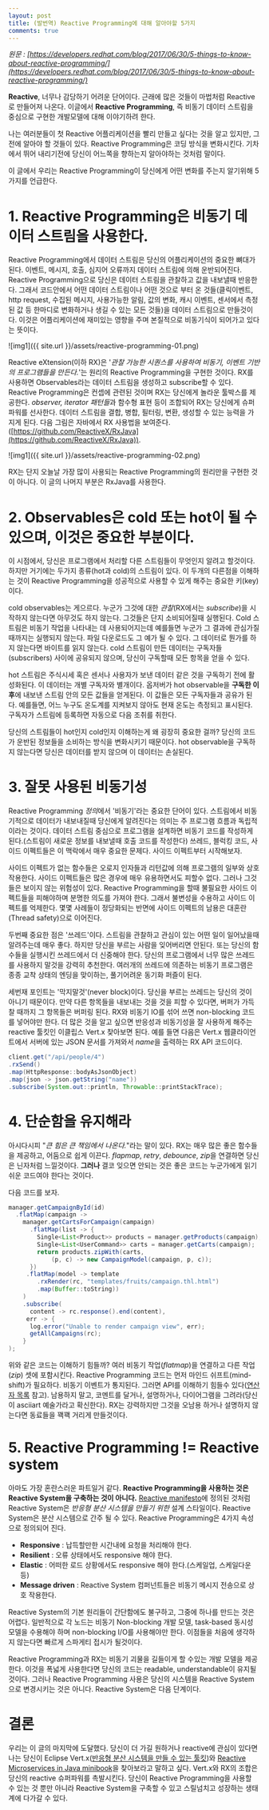 ```yaml
---
layout: post
title: (발번역) Reactive Programming에 대해 알아야할 5가지
comments: true
---
```


_원문 : [https://developers.redhat.com/blog/2017/06/30/5-things-to-know-about-reactive-programming/](https://developers.redhat.com/blog/2017/06/30/5-things-to-know-about-reactive-programming/)_
 
 
**Reactive**, 너무나 감당하기 어려운 단어이다. 근래에 많은 것들이 마법처럼 Reactive로 만들어져 나온다. 이글에서 **Reactive Programming**, 즉 비동기 데이터 스트림을 중심으로 구현한 개발모델에 대해 이야기하려 한다.
 
나는 여러분들이 첫 Reactive 어플리케이션을 빨리 만들고 싶다는 것을 알고 있지만, 그전에 알아야 할 것들이 있다. Reactive Programming은 코딩 방식을 변화시킨다. 기차에서 뛰어 내리기전에 당신이 어느쪽을 향하는지 알아야하는 것처럼 말이다.
 
이 글에서 우리는 Reactive Programming이 당신에게 어떤 변화를 주는지 알기위해 5가지를 언급한다.
 
# 1. Reactive Programming은 비동기 데이터 스트림을 사용한다.
 
Reactive Programming에서 데이터 스트림은 당신의 어플리케이션의 중요한 뼈대가 된다. 이벤트, 메시지, 호출, 심지어 오류까지 데이터 스트림에 의해 운반되어진다. Reactive Programming으로 당신은 데이터 스트림을 관찰하고 값을 내보낼때 반응한다. 그래서 코드안에서 어떤 데이터 스트림이나 어떤 것으로 부터 온 것들(클릭이벤트, http request, 수집된 메시지, 사용가능한 알림, 값의 변화, 캐시 이벤트, 센서에서 측정된 값 등 한마디로 변화하거나 생길 수 있는 모든 것들)을 데이터 스트림으로 만들것이다. 이것은 어플리케이션에 재미있는 영향을 주며 본질적으로 비동기식이 되어가고 있다는 뜻이다.

![img1]({{ site.url }}/assets/reactive-programming-01.png)
 
Reactive eXtension(이하 RX)은 '*관찰 가능한 시퀀스를 사용하여 비동기, 이벤트 기반의 프로그램들을 만든다.*'는 원리의 Reactive Programming을 구현한 것이다. RX를 사용하면 Observables라는 데이터 스트림을 생성하고 subscribe할 수 있다. Reactive Programming은 컨셉에 관련된 것이며 RX는 당신에게 놀라운 툴박스를 제공한다. *observer, iterator 패턴들*과 함수형 표현 등이 조합되어 RX는 당신에게 슈퍼파워를 선사한다. 데이터 스트림을 결합, 병합, 필터링, 변환, 생성할 수 있는 능력을 가지게 된다. 다음 그림은 자바에서 RX 사용법을 보여준다.([https://github.com/ReactiveX/RxJava](https://github.com/ReactiveX/RxJava)).

![img1]({{ site.url }}/assets/reactive-programming-02.png)

RX는 단지 오늘날 가장 많이 사용되는 Reactive Programming의 원리만을 구현한 것이 아니다. 이 글의 나머지 부분은 RxJava를 사용한다.
 
# 2. Observables은 cold 또는 hot이 될 수 있으며, 이것은 중요한 부분이다.
 
이 시점에서, 당신은 프로그램에서 처리할 다른 스트림들이 무엇인지 알려고 할것이다. 하지만 거기에는 두가지 종류(hot과 cold)의 스트림이 있다. 이 두개의 다른점을 이해하는 것이 Reactive Programming을 성공적으로 사용할 수 있게 해주는 중요한 키(key)이다.
 
cold observables는 게으르다. 누군가 그것에 대한 *관찰*(RX에서는 *subscribe*)을 시작하지 않는다면 아무것도 하지 않는다.
그것들은 단지 소비되어질때 실행된다. Cold 스트림은 비동기 작업을 나타내는 데 사용되어지는데 예를들면 누군가 그 결과에 관심가질 때까지는 실행되지 않는다. 파일 다운로드도 그 예가 될 수 있다. 그 데이터로 뭔가를 하지 않는다면 바이트를 읽지 않는다. cold 스트림이 만든 데이터는 구독자들(subscribers) 사이에 공유되지 않으며, 당신이 구독할때 모든 항목을 얻을 수 있다.
 
hot 스트림은 주식시세 혹은 센서나 사용자가 보낸 데이터 같은 것을 구독하기 전에 활성화된다. 이 데이터는 개별 구독자와 별개이다.
옵저버가 hot observable을 **구독한 이후**에 내보낸 스트림 안의 모든 값들을 얻게된다. 이 값들은 모든 구독자들과 공유가 된다.
예를들면, 어느 누구도 온도계를 지켜보지 않아도 현재 온도는 측정되고 표시된다. 구독자가 스트림에 등록하면 자동으로 다음 조취를 취한다.
 
당신의 스트림들이 hot인지 cold인지 이해하는게 왜 굉장히 중요한 걸까? 당신의 코드가 운반된 정보들을 소비하는 방식을 변화시키기 때문이다. hot observable을 구독하지 않는다면 당신은 데이터를 받지 않으며 이 데이터는 손실된다.
 
# 3. 잘못 사용된 비동기성
 
Reactive Programming *정의*에서 '비동기'라는 중요한 단어이 있다. 스트림에서 비동기적으로 데이터가 내보내질때 당신에게 알려진다는 의미는 주 프로그램 흐름과 독립적이라는 것이다. 데이터 스트림 중심으로 프로그램을 설계하면 비동기 코드를 작성하게 된다.(스트림이 새로운 정보를 내보낼때 호출 코드를 작성한다) 쓰레드, 블럭킹 코드, 사이드 이펙트들은 이 맥락에서 매우 중요한 문제다. 사이드 이펙트부터 시작해보자.
 
사이드 이펙트가 없는 함수들은 오로지 인자들과 리턴값에 의해 프로그램의 일부와 상호 작용한다. 사이드 이펙트들은 많은 경우에 매우 유용하면서도 피할수 없다. 그러나 그것들은 보이지 않는 위험성이 있다.
Reactive Programming을 할때 불필요한 사이드 이펙트들을 피해야하며 분명한 의도를 가져야 한다. 그래서 불변성을 수용하고 사이드 이펙트를 억제한다. 몇몇 사례들이 정당화되는 반면에 사이드 이펙트의 남용은 대혼란(Thread safety)으로 이어진다.
 
두번째 중요한 점은 '쓰레드'이다. 스트림을 관찰하고 관심이 있는 어떤  일이 일어났을때 알려주는데 매우 좋다. 하지만 당신을 부르는 사람을 잊어버리면 안된다. 또는 당신의 함수들을 실행시킨 쓰레드에서 더 신중해야 한다. 당신의 프로그램에서 너무 많은 쓰레드를 사용하지 말것을 강력히 추천한다. 여러개의 쓰레드에 의존하는 비동기 프로그램은 종종 교착 상태의 엔딩을 맞이하는, 풀기어려운 동기화 퍼즐이 된다.
 
세번재 포인트는 '막지말것'(never block)이다. 당신을 부르는 쓰레드는 당신의 것이 아니기 때문이다. 만약 다른 항목들을 내보내는 것을 것을 피할 수 있다면, 버퍼가 가득 찰 때까지 그 항목들은 버퍼링 된다. RX와 비동기 IO를 섞어 쓰면 non-blocking 코드를 넣어야만 한다. 더 많은 것을 알고 싶으면 반응성과 비동기성을 잘 사용하게 해주는 reactive 툴킷인 이클립스 Vert.x 찾아보면 된다. 예를 들면 다음은 Vert.x 웹클라이언트에서 서버에 있는 JSON 문서를 가져와서 *name*을 출력하는 RX API 코드이다.

```java
client.get("/api/people/4")
.rxSend()
.map(HttpResponse::bodyAsJsonObject)
.map(json -> json.getString("name"))
.subscribe(System.out::println, Throwable::printStackTrace);
``` 
 
# 4. 단순함을 유지해라
 
아시다시피 "*큰 힘은 큰 책임에서 나온다.*"라는 말이 있다. RX는 매우 많은 좋은 함수들을 제공하고, 어둠으로 쉽게 이끈다. *flapmap*, *retry*, *debounce*, *zip*을 연결하면 당신은 닌자처럼 느낄것이다. **그러나** 결코 잊으면 안되는 것은 좋은 코드는 누군가에게 읽기 쉬운 코드여야 한다는 것이다.

다음 코드를 보자.

```java
manager.getCampaignById(id)
  .flatMap(campaign ->
    manager.getCartsForCampaign(campaign)
      .flatMap(list -> {
        Single<List<Product>> products = manager.getProducts(campaign);
        Single<List<UserCommand>> carts = manager.getCarts(campaign);
        return products.zipWith(carts, 
            (p, c) -> new CampaignModel(campaign, p, c));
      })
     .flatMap(model -> template
        .rxRender(rc, "templates/fruits/campaign.thl.html")
        .map(Buffer::toString))
    )
    .subscribe(
      content -> rc.response().end(content),
     err -> {
      log.error("Unable to render campaign view", err);
      getAllCampaigns(rc);
    }
);
```
위와 같은 코드는 이해하기 힘들까? 여러 비동기 작업(*flatmap*)을 연결하고 다른 작업(*zip*) 셋에 포함시킨다. Reactive Programming 코드는 먼저 마인드 쉬프트(mind-shift)가 필요하다. 비동기 이벤트가 통지된다. 그러면 API를 이해하기 힘들수 있다([연산자 목록](https://github.com/ReactiveX/RxJava/wiki/Alphabetical-List-of-Observable-Operators) 참고). 남용하지 말고, 코멘트를 달거나, 설명하거나, 다이어그램을 그려라(당신이  asciiart 예술가라고 확신한다). RX는 강력하지만 그것을 오남용 하거나 설명하지 않는다면 동료들을 꽥꽥 거리게 만들것이다.
 
 
# 5. Reactive Programming != Reactive system
 
아마도 가장 혼란스러운 파트일거 같다. **Reactive Programming을 사용하는 것은 Reactive System을 구축하는 것이 아니다.** [Reactive manifesto](http://www.reactivemanifesto.org/)에 정의된 것처럼 Reactive System은 *반응형 분산 시스템을 만들기 위한* 설계 스타일이다. Reactive System은 분산 시스템으로 간주 될 수 있다. Reactive Programming은 4가지 속성으로 정의되어 진다.

- **Responsive** : 납득할만한 시간내에 요청을 처리해야 한다.
- **Resilient** : 오류 상태에서도 responsive 해야 한다.
- **Elastic** : 어떠한 로드 상황에서도 responsive 해야 한다.(스케일업, 스케일다운 등)
- **Message driven** : Reactive System 컴퍼넌트들은 비동기 메시지 전송으로 상호 작용한다.
 
Reactive System의 기본 원리들이 간단함에도 불구하고, 그중에 하나를 만드는 것은 어렵다. 일반적으로 각 노드는 비동기 Non-blocking 개발 모델, task-based 동시성 모델을 수용해야 하며
non-blocking I/O를 사용해야만 한다. 이점들을 처음에 생각하지 않는다면 빠르게 스파게티 접시가 될것이다.
 
Reactive Programming과 RX는 비동기 괴물을 길들이게 할 수있는 개발 모델을 제공한다. 이것을 폭넓게 사용한다면 당신의 코드는 readable, understandable이 유지될것이다. 그러나 Reactive Programming 사용은 당신의 시스템을 Reactive System으로 변경시키는 것은 아니다. Reactive System은 다음 단계이다.
 
# 결론
 
우리는 이 글의 마지막에 도달했다. 당신이 더 가길 원하거나 reactive에 관심이 있다면 나는 당신이 Eclipse Vert.x([반응형 분산 시스템을 만들 수 있는 툴킷](http://vertx.io/))와 [Reactive Microservices in Java minibook](https://developers.redhat.com/promotions/building-reactive-microservices-in-java/)을 찾아보라고 말하고 싶다.
Vert.x와 RX의 조합은 당신의 reactive 슈퍼파워를 촉발시킨다.
당신이 Reactive Programming을 사용할 수 있는 것 뿐만 아니라 Reactive System을 구축할 수 있고 스릴넘치고 성장하는 생태계에 다가갈 수 있다.
